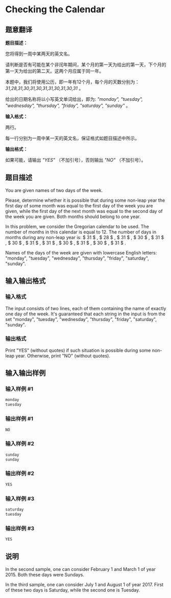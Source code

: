 # Checking the Calendar

## 题意翻译

**题目描述：**

您将得到一周中某两天的英文名。

请判断是否有可能在某个非闰年期间，某个月的第一天为给出的第一天，下个月的第一天为给出的第二天。这两个月应属于同一年。

本题中，我们将使用公历，即一年有12个月，每个月的天数分别为： _31,28,31,30,31,30,31,31,30,31,30,31_ 。

给出的日期名称将以小写英文单词给出，即为: _"monday", "tuesday", "wednesday", "thursday", "friday", "saturday", "sunday"_ 。

**输入格式：**

两行。

每一行分别为一周中某一天的英文名，保证格式如题目描述中所示。

**输出格式：**

如果可能，请输出 _"YES"_ （不加引号），否则输出 _"NO"_ （不加引号）。

## 题目描述

You are given names of two days of the week.

Please, determine whether it is possible that during some non-leap year the first day of some month was equal to the first day of the week you are given, while the first day of the next month was equal to the second day of the week you are given. Both months should belong to one year.

In this problem, we consider the Gregorian calendar to be used. The number of months in this calendar is equal to 12. The number of days in months during any non-leap year is: $ 31 $ , $ 28 $ , $ 31 $ , $ 30 $ , $ 31 $ , $ 30 $ , $ 31 $ , $ 31 $ , $ 30 $ , $ 31 $ , $ 30 $ , $ 31 $ .

Names of the days of the week are given with lowercase English letters: "monday", "tuesday", "wednesday", "thursday", "friday", "saturday", "sunday".

## 输入输出格式

### 输入格式

The input consists of two lines, each of them containing the name of exactly one day of the week. It's guaranteed that each string in the input is from the set "monday", "tuesday", "wednesday", "thursday", "friday", "saturday", "sunday".

### 输出格式

Print "YES" (without quotes) if such situation is possible during some non-leap year. Otherwise, print "NO" (without quotes).

## 输入输出样例

### 输入样例 #1

```cpp
monday
tuesday

```
### 输出样例 #1

```cpp
NO

```
### 输入样例 #2

```cpp
sunday
sunday

```
### 输出样例 #2

```cpp
YES

```
### 输入样例 #3

```cpp
saturday
tuesday

```
### 输出样例 #3

```cpp
YES

```
## 说明

In the second sample, one can consider February 1 and March 1 of year 2015. Both these days were Sundays.

In the third sample, one can consider July 1 and August 1 of year 2017. First of these two days is Saturday, while the second one is Tuesday.

